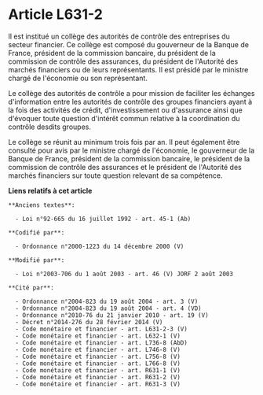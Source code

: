 # Article L631-2

Il est institué un collège des autorités de contrôle des entreprises du secteur financier. Ce collège est composé du
gouverneur de la Banque de France, président de la commission bancaire, du président de la commission de contrôle des
assurances, du président de l'Autorité des marchés financiers ou de leurs représentants. Il est présidé par le ministre
chargé de l'économie ou son représentant.

Le collège des autorités de contrôle a pour mission de faciliter les échanges d'information entre les autorités de contrôle
des groupes financiers ayant à la fois des activités de crédit, d'investissement ou d'assurance ainsi que d'évoquer toute
question d'intérêt commun relative à la coordination du contrôle desdits groupes.

Le collège se réunit au minimum trois fois par an. Il peut également être consulté pour avis par le ministre chargé de
l'économie, le gouverneur de la Banque de France, président de la commission bancaire, le président de la commission de
contrôle des assurances et le président de l'Autorité des marchés financiers sur toute question relevant de sa compétence.

**Liens relatifs à cet article**

	**Anciens textes**:

	  - Loi n°92-665 du 16 juillet 1992 - art. 45-1 (Ab)

	**Codifié par**:

	  - Ordonnance n°2000-1223 du 14 décembre 2000 (V)

	**Modifié par**:

	  - Loi n°2003-706 du 1 août 2003 - art. 46 (V) JORF 2 août 2003

	**Cité par**:

	  - Ordonnance n°2004-823 du 19 août 2004 - art. 3 (V)
	  - Ordonnance n°2004-823 du 19 août 2004 - art. 4 (VD)
	  - Ordonnance n°2010-76 du 21 janvier 2010 - art. 19 (V)
	  - Décret n°2014-276 du 28 février 2014 (V)
	  - Code monétaire et financier - art. L631-2-3 (V)
	  - Code monétaire et financier - art. L632-1 (V)
	  - Code monétaire et financier - art. L736-8 (AbD)
	  - Code monétaire et financier - art. L746-8 (V)
	  - Code monétaire et financier - art. L756-8 (V)
	  - Code monétaire et financier - art. L766-8 (V)
	  - Code monétaire et financier - art. R631-1 (V)
	  - Code monétaire et financier - art. R631-2 (V)
	  - Code monétaire et financier - art. R631-3 (V)
